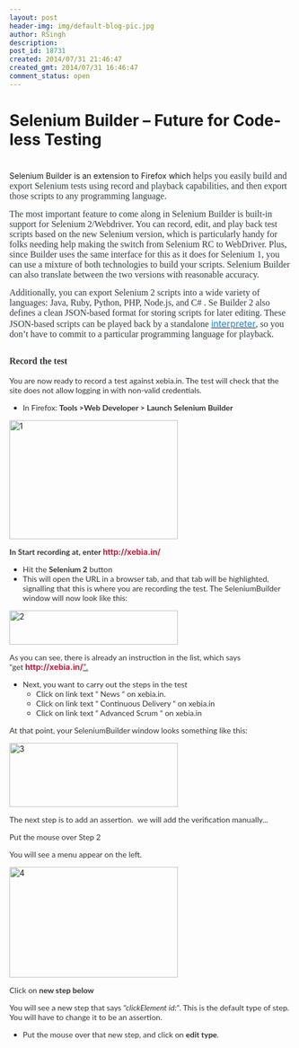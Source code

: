 ```yaml
---
layout: post
header-img: img/default-blog-pic.jpg
author: RSingh
description: 
post_id: 18731
created: 2014/07/31 21:46:47
created_gmt: 2014/07/31 16:46:47
comment_status: open
---
```


# Selenium Builder – Future for Code-less Testing

<h1 align="CENTER"></h1>

<p align="LEFT">Selenium Builder is an extension to Firefox which <span style="color: #313a3f"><span style="font-family: 'Times New Roman', serif"><span style="font-size: medium">helps you easily build and export Selenium tests using record and playback capabilities, and then export those scripts to any programming language.</span></span></span></p>

<p align="LEFT"><span style="color: #313a3f"><span style="font-family: 'Times New Roman', serif"><span style="font-size: medium">The most important feature to come along in Selenium Builder is built-in support for Selenium 2/Webdriver. You can record, edit, and play back test scripts based on the new Selenium version, which is particularly handy for folks needing help making the switch from Selenium RC to WebDriver. Plus, since Builder uses the same interface for this as it does for Selenium 1, you can use a mixture of both technologies to build your scripts. Selenium Builder can also translate between the two versions with reasonable accuracy.</span></span></span></p>

<p align="LEFT"><span style="color: #313a3f"><span style="font-family: 'Times New Roman', serif"><span style="font-size: medium">Additionally, you can export Selenium 2 scripts into a wide variety of languages: Java, Ruby, Python, PHP, Node.js, and C# . Se Builder 2 also defines a clean JSON-based format for storing scripts for later editing. These JSON-based scripts can be played back by a standalone </span></span></span><span style="color: #000080"><a href="https://github.com/sebuilder/se-builder/downloads"><span style="color: #1a83d4"><span style="font-size: medium">interpreter</span></span></a></span><span style="color: #313a3f"><span style="font-family: 'Times New Roman', serif"><span style="font-size: medium">, so you don’t have to commit to a particular programming language for playback.</span></span></span></p>

<h2 align="LEFT"><span style="color: #333333"><span style="font-family: 'Times New Roman', serif"><span style="font-size: medium">Record the test</span></span></span></h2>

<p><span style="color: #333333"><span style="font-family: Lato, sans-serif"><span>You are now ready to record a test against xebia.in. The test will check that the site does not allow logging in with non-valid credentials.</span></span></span>
<ul>
    <li><span style="color: #333333"><span style="font-family: Lato, sans-serif"><span>In Firefox: </span></span></span><strong><span style="color: #333333"><span style="font-family: Lato, sans-serif"><span>Tools &gt;Web Developer &gt; Launch Selenium Builder</span></span></span></strong></li>
</ul>
<a href="http://xebee.xebia.in/wp-content/uploads/2014/07/11.png"><img class="alignnone size-medium wp-image-18732" alt="1" src="http://xebee.xebia.in/wp-content/uploads/2014/07/11-300x212.png" width="300" height="212" /></a></p>
<p><strong></strong><strong><span style="color: #333333"><span style="font-family: Lato, sans-serif"><span>In </span></span></span></strong><strong><span style="color: #333333"><span style="font-family: Lato, sans-serif"><span>Start recording at</span></span></span></strong><strong><span style="color: #333333"><span style="font-family: Lato, sans-serif"><span>, enter </span></span></span></strong><strong><span style="color: #c21e3b"><span>http://xebia.in/</span></span></strong>
<ul>
    <li><span style="color: #333333"><span style="font-family: Lato, sans-serif"><span>Hit the </span></span></span><strong><span style="color: #333333"><span style="font-family: Lato, sans-serif"><span>Selenium 2</span></span></span></strong><span style="color: #333333"><span style="font-family: Lato, sans-serif"><span> button</span></span></span></li>
    <li><span style="color: #333333"><span style="font-family: Lato, sans-serif"><span>This will open the URL in a browser tab, and that tab will be highlighted, signalling that this is where you are recording the test. The SeleniumBuilder window will now look like this:</span></span></span></li>
</ul>
<a href="http://xebee.xebia.in/wp-content/uploads/2014/07/2.png"><img class="alignnone size-medium wp-image-18733" alt="2" src="http://xebee.xebia.in/wp-content/uploads/2014/07/2-300x61.png" width="300" height="61" /></a></p>
<p><span style="color: #333333"><span style="font-family: Lato, sans-serif"><span> As you can see, there is already an instruction in the list, which says "get </span></span></span><strong><span style="color: #c21e3b"><span>http://xebia.in/</span></span></strong><span style="color: #000080"><a href="http://doc.tiki.org/Documentation" target="_blank"><span style="color: #c21e3b"><span>".</span></span></a></span>
<ul>
    <li><span style="color: #333333"><span style="font-family: Lato, sans-serif"><span>Next, you want to carry out the steps in the test</span></span></span>
<ul>
    <li><span style="color: #333333"><span style="font-family: Lato, sans-serif"><span>Click on link text “ News “ on xebia.in.</span></span></span></li>
    <li><span style="color: #333333"><span style="font-family: Lato, sans-serif"><span>Click on link text “ Continuous Delivery “ on xebia.in</span></span></span></li>
    <li><span style="color: #333333"><span style="font-family: Lato, sans-serif"><span>Click on link text “ Advanced Scrum “ on xebia.in</span></span></span></li>
</ul>
</li>
</ul>
<span style="color: #333333"><span style="font-family: Lato, sans-serif"><span> At that point, your SeleniumBuilder window looks something like this:</span></span></span></p>
<p><a href="http://xebee.xebia.in/wp-content/uploads/2014/07/3.png"><img class="alignnone size-medium wp-image-18734" alt="3" src="http://xebee.xebia.in/wp-content/uploads/2014/07/3-300x114.png" width="300" height="114" /></a></p>
<p><span style="color: #333333"><span style="font-family: Lato, sans-serif"><span> The next step is to add an assertion. </span></span></span><span style="color: #333333"> </span><span style="color: #333333"><span style="font-family: Lato, sans-serif"><span>we will add the verification manually...</span></span></span></p>
<p><span style="color: #333333"><span style="font-family: Lato, sans-serif"><span> Put the mouse over Step 2</span></span></span></p>
<p><span style="color: #333333"><span style="font-family: Lato, sans-serif"><span> You will see a menu appear on the left.</span></span></span></p>
<p><a href="http://xebee.xebia.in/wp-content/uploads/2014/07/4.png"><img class="alignnone size-medium wp-image-18735" alt="4" src="http://xebee.xebia.in/wp-content/uploads/2014/07/4-300x197.png" width="300" height="197" /></a></p>
<p><span style="color: #333333"><span style="font-family: Lato, sans-serif"><span> Click on </span></span></span><strong><span style="color: #333333"><span style="font-family: Lato, sans-serif"><span>new step below</span></span></span></strong></p>
<p><span style="color: #333333"><span style="font-family: Lato, sans-serif"><span> You will see a new step that says </span></span></span><em><span style="color: #333333"><span style="font-family: Lato, sans-serif"><span>"clickElement id:"</span></span></span></em><span style="color: #333333"><span style="font-family: Lato, sans-serif"><span>. This is the default type of step. You will have to change it to be an assertion.</span></span></span>
<ul>
    <li><span style="color: #333333"><span style="font-family: Lato, sans-serif"><span>Put the mouse over that new step, and click on </span></span></span><strong><span style="color: #333333"><span style="font-family: Lato, sans-serif"><span>edit type</span></span></span></strong><span style="color: #333333"><span style="font-family: Lato, sans-serif"><span>.</span></span></span></li></p>